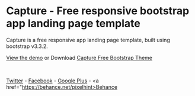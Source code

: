 # Capture - Free responsive bootstrap app landing page template
Capture is a free responsive app landing page template, built using bootstrap v3.3.2.

<a href="http://pixelhint.com/demo/capture">View the demo</a> or Download <a href="http://pixelhint.com/capture-free-responsive-bootstrap-app-landing-page-theme">Capture
Free Bootstrap Theme</a>

<br/>

<a href="http://twitter.com/pixelhint" >Twitter</a>  -  <a href="http://facebook.com/pixelhint" >Facebook</a>  -  <a
href="https://plus.google.com/+pixelhint">Google Plus</a> -  <a href="https://behance.net/pixelhint>Behance</a>

